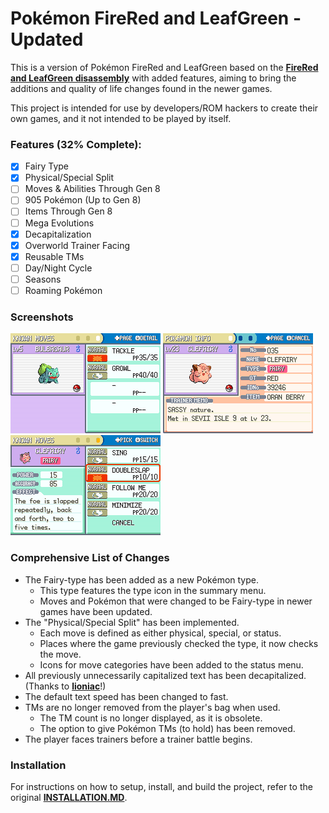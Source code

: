 # Pokémon FireRed and LeafGreen - Updated

This is a version of Pokémon FireRed and LeafGreen based on the [**FireRed and LeafGreen disassembly**](https://github.com/pret/pokefirered) with added features, aiming to bring the additions and quality of life changes found in the newer games.

This project is intended for use by developers/ROM hackers to create their own games, and it not intended to be played by itself.

### Features (32% Complete): ###
- [X] Fairy Type 
- [X] Physical/Special Split
- [ ] Moves & Abilities Through Gen 8
- [ ] 905 Pokémon (Up to Gen 8)
- [ ] Items Through Gen 8
- [ ] Mega Evolutions
- [X] Decapitalization 
- [X] Overworld Trainer Facing
- [X] Reusable TMs
- [ ] Day/Night Cycle
- [ ] Seasons
- [ ] Roaming Pokémon

### Screenshots ###
![](docs/pokefirered_rev1-0.png)
![](docs/pokefirered_rev1-1.png)
![](docs/pokefirered_rev1-2.png)

### Comprehensive List of Changes ###
- The Fairy-type has been added as a new Pokémon type.
    - This type features the type icon in the summary menu.
    - Moves and Pokémon that were changed to be Fairy-type in newer games have been updated.
- The "Physical/Special Split" has been implemented.
    - Each move is defined as either physical, special, or status.
    - Places where the game previously checked the type, it now checks the move.
    - Icons for move categories have been added to the status menu.
- All previously unnecessarily capitalized text has been decapitalized. (Thanks to [**lioniac**](https://github.com/lioniac/frdecap)!)
- The default text speed has been changed to fast.
- TMs are no longer removed from the player's bag when used.
    - The TM count is no longer displayed, as it is obsolete.
    - The option to give Pokémon TMs (to hold) has been removed.
- The player faces trainers before a trainer battle begins.

### Installation ###
For instructions on how to setup, install, and build the project, refer to the original [**INSTALLATION.MD**](https://github.com/pret/pokefirered/blob/master/INSTALL.md).

